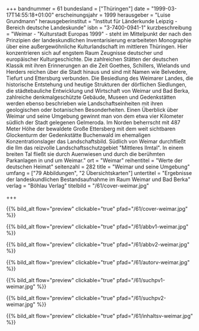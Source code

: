 +++
bandnummer = 61
bundesland = ["Thüringen"]
date = "1999-03-17T14:55:18+01:00"
erscheinungsjahr = 1999
herausgeber = "Luise Grundmann"
herausgeberinstitut = "Institut für Länderkunde Leipzig - Bereich deutsche Landeskunde"
isbn = "3-7400-0941-1"
kurzbeschreibung = "Weimar - \"Kulturstadt Europas 1999\" - steht im Mittelpunkt der nach den Prinzipien der Iandeskundlichen Inventarisierung erarbeiteten Monographie über eine außergewöhnliche Kulturlandschaft im mittleren Thüringen. Hier konzentrieren sich auf engstem Raum Zeugnisse deutscher und europäischer Kulturgeschichte. Die zahlreichen Stätten der deutschen Klassik mit ihren Erinnerungen an die Zeit Goethes, Schillers, Wielands und Herders reichen über die Stadt hinaus und sind mit Namen wie Belvedere, Tiefurt und Ettersburg verbunden. Die Besiedlung des Weimarer Landes, die historische Entstehung und heutige Strukturen der dörflichen Siedlungen, die städtebauliche Entwicklung und Wirtschaft von Weimar und Bad Berka, zahlreiche denkmalgeschützte Gebäude, Museen und Gedenkstätten werden ebenso beschrieben wie Landschaftseinheiten mit ihren geologischen oder botanischen Besonderheiten. Einen Überblick über Weimar und seine Umgebung gewinnt man von dem etwa vier Kilometer südlich der Stadt gelegenen Gelmeroda. Im Norden beherrscht mit 487 Meter Höhe der bewaldete Große Ettersberg mit dem weit sichtbaren Glockenturm der Gedenkstätte Buchenwald im ehemaligen Konzentrationslager das Landschaftsbild. Südlich von Weimar durchfließt die Ilm das reizvolle Landschaftsschutzgebiet \"Mittleres Ilmtal\". In einem breiten Tal fließt sie durch Auenwiesen und durch die berühmten Parkanlagen in und um Weimar."
ort = "Weimar"
reihentitel = "Werte der deutschen Heimat"
seitenzahl = 282
title = "Weimar und seine Umgebung"
umfang = ["79 Abbildungen", "2 Übersichtskarten"]
untertitel = "Ergebnisse der landeskundlichen Bestandsaufnahme im Raum Weimar und Bad Berka"
verlag = "Böhlau Verlag"
titelbild = "/61/cover-weimar.jpg"

+++

{{% bild_alt flow="preview" clickable="true" pfad="/61/cover-weimar.jpg"   %}}

{{% bild_alt flow="preview" clickable="true" pfad="/61/abbv1-weimar.jpg"   %}}

{{% bild_alt flow="preview" clickable="true" pfad="/61/abbv2-weimar.jpg"   %}}

{{% bild_alt flow="preview" clickable="true" pfad="/61/autorv-weimar.jpg"   %}}

{{% bild_alt flow="preview" clickable="true" pfad="/61/suchpv1-weimar.jpg"   %}}

{{% bild_alt flow="preview" clickable="true" pfad="/61/suchpv2-weimar.jpg"   %}}

{{% bild_alt flow="preview" clickable="true" pfad="/61/inhaltsv-weimar.jpg"   %}}
